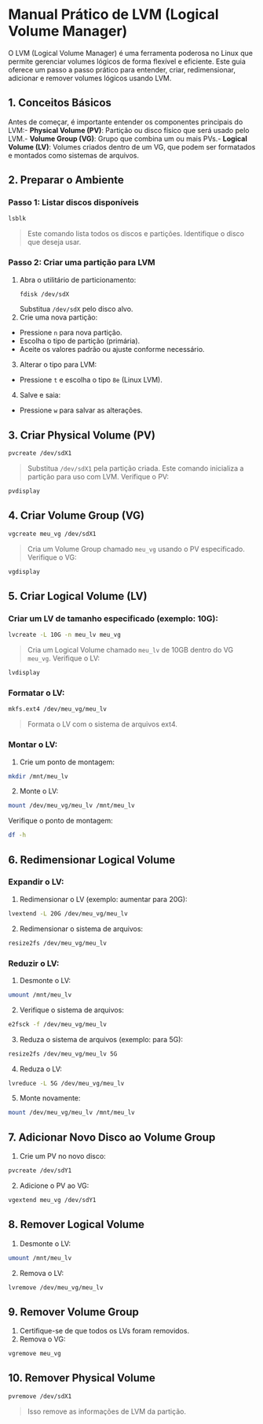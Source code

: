 # Manual Prático de LVM (Logical Volume Manager)
 O LVM (Logical Volume Manager) é uma ferramenta poderosa no Linux que permite gerenciar
 volumes lógicos de forma flexível e eficiente. Este guia oferece um passo a passo prático para
 entender, criar, redimensionar, adicionar e remover volumes lógicos usando LVM.
 ## 1. Conceitos Básicos
 Antes de começar, é importante entender os componentes principais do LVM:- **Physical Volume (PV)**: Partição ou disco físico que será usado pelo LVM.- **Volume Group (VG)**: Grupo que combina um ou mais PVs.- **Logical Volume (LV)**: Volumes criados dentro de um VG, que podem ser formatados e
 montados como sistemas de arquivos.
## 2. Preparar o Ambiente
 ### Passo 1: Listar discos disponíveis
 ```bash
 lsblk
 ```
 > Este comando lista todos os discos e partições. Identifique o disco que deseja usar.
 ### Passo 2: Criar uma partição para LVM
1. Abra o utilitário de particionamento:
   ```bash
   fdisk /dev/sdX
   ```
   Substitua `/dev/sdX` pelo disco alvo.
 2. Crie uma nova partição:
   - Pressione `n` para nova partição.
   - Escolha o tipo de partição (primária).
   - Aceite os valores padrão ou ajuste conforme necessário.
 3. Alterar o tipo para LVM:
   - Pressione `t` e escolha o tipo `8e` (Linux LVM).
 4. Salve e saia:
   - Pressione `w` para salvar as alterações.
## 3. Criar Physical Volume (PV)
 ```bash
 pvcreate /dev/sdX1
 ```
 > Substitua `/dev/sdX1` pela partição criada. Este comando inicializa a partição para uso com LVM.
 Verifique o PV:
 ```bash
 pvdisplay
 ```

## 4. Criar Volume Group (VG)
 ```bash
 vgcreate meu_vg /dev/sdX1
 ```
 > Cria um Volume Group chamado `meu_vg` usando o PV especificado.
 Verifique o VG:
 ```bash
 vgdisplay
 ```
## 5. Criar Logical Volume (LV)
 ### Criar um LV de tamanho especificado (exemplo: 10G):
 ```bash
 lvcreate -L 10G -n meu_lv meu_vg
 ```
 > Cria um Logical Volume chamado `meu_lv` de 10GB dentro do VG `meu_vg`.
 Verifique o LV:
 ```bash
 lvdisplay
 ```
### Formatar o LV:
 ```bash
 mkfs.ext4 /dev/meu_vg/meu_lv
 ```
 > Formata o LV com o sistema de arquivos ext4.
 ### Montar o LV:
 1. Crie um ponto de montagem:
   ```bash
   mkdir /mnt/meu_lv
   ```
 2. Monte o LV:
   ```bash
   mount /dev/meu_vg/meu_lv /mnt/meu_lv
   ```
 Verifique o ponto de montagem:
 ```bash
 df -h
 ```
## 6. Redimensionar Logical Volume
 ### Expandir o LV:
 1. Redimensionar o LV (exemplo: aumentar para 20G):
   ```bash
   lvextend -L 20G /dev/meu_vg/meu_lv
   ```
 2. Redimensionar o sistema de arquivos:
   ```bash
   resize2fs /dev/meu_vg/meu_lv
   ```
 ### Reduzir o LV:
 1. Desmonte o LV:
   ```bash
   umount /mnt/meu_lv
   ```
 2. Verifique o sistema de arquivos:
   ```bash
   e2fsck -f /dev/meu_vg/meu_lv
   ```
 3. Reduza o sistema de arquivos (exemplo: para 5G):
   ```bash
   resize2fs /dev/meu_vg/meu_lv 5G
   ```
 4. Reduza o LV:
   ```bash
   lvreduce -L 5G /dev/meu_vg/meu_lv
   ```
 5. Monte novamente:
   ```bash
   mount /dev/meu_vg/meu_lv /mnt/meu_lv
   ```
## 7. Adicionar Novo Disco ao Volume Group
 1. Crie um PV no novo disco:
   ```bash
   pvcreate /dev/sdY1
   ```
 2. Adicione o PV ao VG:
   ```bash
   vgextend meu_vg /dev/sdY1
   ```
## 8. Remover Logical Volume
 1. Desmonte o LV:
   ```bash
   umount /mnt/meu_lv
   ```
 2. Remova o LV:
   ```bash
   lvremove /dev/meu_vg/meu_lv
   ```
## 9. Remover Volume Group
 1. Certifique-se de que todos os LVs foram removidos.
 2. Remova o VG:
   ```bash
   vgremove meu_vg
   ```
## 10. Remover Physical Volume
 ```bash
 pvremove /dev/sdX1
 ```
 > Isso remove as informações de LVM da partição.
